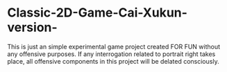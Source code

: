 # Classic-2D-Game-Cai-Xukun-version-
This is just an simple experimental game project created FOR FUN without any offensive purposes. If any interrogation related to portrait right takes place, all offensive components in this project will be delated consciously.
